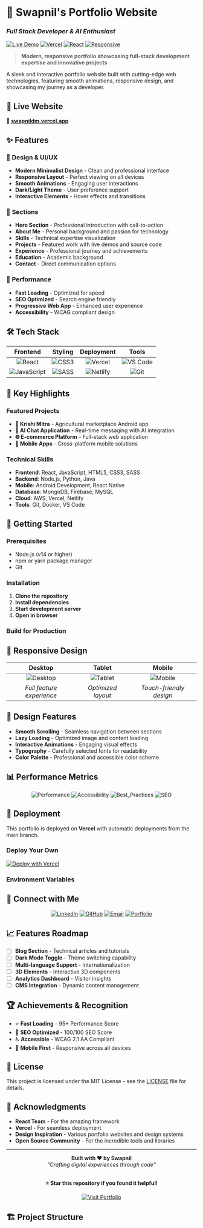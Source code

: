 # 💼 Swapnil's Portfolio Website
### *Full Stack Developer & AI Enthusiast*

[![Live Demo](https://img.shields.io/badge/Live-Demo-brightgreen.svg)](https://swapnildm.vercel.app)
[![Vercel](https://img.shields.io/badge/Deployed%20on-Vercel-black.svg)](https://vercel.com)
[![React](https://img.shields.io/badge/Built%20with-React-61dafb.svg)](https://reactjs.org)
[![Responsive](https://img.shields.io/badge/Design-Responsive-blue.svg)]()

> **Modern, responsive portfolio showcasing full-stack development expertise and innovative projects**

A sleek and interactive portfolio website built with cutting-edge web technologies, featuring smooth animations, responsive design, and showcasing my journey as a developer.

## 🌟 **Live Website**
**🔗 [swapnildm.vercel.app](https://swapnildm.vercel.app)**

## ✨ **Features**

### 🎨 **Design & UI/UX**
- **Modern Minimalist Design** - Clean and professional interface
- **Responsive Layout** - Perfect viewing on all devices
- **Smooth Animations** - Engaging user interactions
- **Dark/Light Theme** - User preference support
- **Interactive Elements** - Hover effects and transitions

### 📱 **Sections**
- **Hero Section** - Professional introduction with call-to-action
- **About Me** - Personal background and passion for technology
- **Skills** - Technical expertise visualization
- **Projects** - Featured work with live demos and source code
- **Experience** - Professional journey and achievements
- **Education** - Academic background
- **Contact** - Direct communication options

### 🚀 **Performance**
- **Fast Loading** - Optimized for speed
- **SEO Optimized** - Search engine friendly
- **Progressive Web App** - Enhanced user experience
- **Accessibility** - WCAG compliant design

## 🛠️ **Tech Stack**

<div align="center">

| Frontend | Styling | Deployment | Tools |
|:--------:|:-------:|:----------:|:-----:|
| ![React](https://img.shields.io/badge/react-%2320232a.svg?style=for-the-badge&logo=react&logoColor=%2361DAFB) | ![CSS3](https://img.shields.io/badge/css3-%231572B6.svg?style=for-the-badge&logo=css3&logoColor=white) | ![Vercel](https://img.shields.io/badge/vercel-%23000000.svg?style=for-the-badge&logo=vercel&logoColor=white) | ![VS Code](https://img.shields.io/badge/Visual%20Studio%20Code-0078d4.svg?style=for-the-badge&logo=visual-studio-code&logoColor=white) |
| ![JavaScript](https://img.shields.io/badge/javascript-%23323330.svg?style=for-the-badge&logo=javascript&logoColor=%23F7DF1E) | ![SASS](https://img.shields.io/badge/SASS-hotpink.svg?style=for-the-badge&logo=SASS&logoColor=white) | ![Netlify](https://img.shields.io/badge/netlify-%23000000.svg?style=for-the-badge&logo=netlify&logoColor=#00C7B7) | ![Git](https://img.shields.io/badge/git-%23F05033.svg?style=for-the-badge&logo=git&logoColor=white) |

</div>


## 🎯 **Key Highlights**

### **Featured Projects**
- **🌾 Krishi Mitra** - Agricultural marketplace Android app
- **🤖 AI Chat Application** - Real-time messaging with AI integration
- **🌐 E-commerce Platform** - Full-stack web application
- **📱 Mobile Apps** - Cross-platform mobile solutions

### **Technical Skills**
- **Frontend**: React, JavaScript, HTML5, CSS3, SASS
- **Backend**: Node.js, Python, Java
- **Mobile**: Android Development, React Native
- **Database**: MongoDB, Firebase, MySQL
- **Cloud**: AWS, Vercel, Netlify
- **Tools**: Git, Docker, VS Code

## 🚀 **Getting Started**

### **Prerequisites**
- Node.js (v14 or higher)
- npm or yarn package manager
- Git

### **Installation**

1. **Clone the repository**
2. **Install dependencies**
3. **Start development server**
4. **Open in browser**

### **Build for Production**


## 📱 **Responsive Design**

<div align="center">

| Desktop | Tablet | Mobile |
|:-------:|:------:|:------:|
| ![Desktop](https://img.shields.io/badge/Desktop-✓-success) | ![Tablet](https://img.shields.io/badge/Tablet-✓-success) | ![Mobile](https://img.shields.io/badge/Mobile-✓-success) |
| *Full feature experience* | *Optimized layout* | *Touch-friendly design* |

</div>

## 🎨 **Design Features**

- **Smooth Scrolling** - Seamless navigation between sections
- **Lazy Loading** - Optimized image and content loading
- **Interactive Animations** - Engaging visual effects
- **Typography** - Carefully selected fonts for readability
- **Color Palette** - Professional and accessible color scheme

## 📊 **Performance Metrics**

<div align="center">

![Performance](https://img.shields.io/badge/Performance-95%2B-brightgreen?style=for-the-badge)
![Accessibility](https://img.shields.io/badge/Accessibility-100-brightgreen?style=for-the-badge)
![Best_Practices](https://img.shields.io/badge/Best_Practices-95%2B-brightgreen?style=for-the-badge)
![SEO](https://img.shields.io/badge/SEO-100-brightgreen?style=for-the-badge)

</div>

## 🔧 **Deployment**

This portfolio is deployed on **Vercel** with automatic deployments from the main branch.

### **Deploy Your Own**
[![Deploy with Vercel](https://vercel.com/button)](https://vercel.com/new/clone?repository-url=https://github.com/yourusername/portfolio-website)

### **Environment Variables**


## 🤝 **Connect with Me**

<div align="center">

[![LinkedIn](https://img.shields.io/badge/LinkedIn-0077B5?style=for-the-badge&logo=linkedin&logoColor=white)](https://linkedin.com/in/swapnildm)
[![GitHub](https://img.shields.io/badge/GitHub-100000?style=for-the-badge&logo=github&logoColor=white)](https://github.com/yourusername)
[![Email](https://img.shields.io/badge/Email-D14836?style=for-the-badge&logo=gmail&logoColor=white)](mailto:your.email@example.com)
[![Portfolio](https://img.shields.io/badge/Portfolio-FF5722?style=for-the-badge&logo=todoist&logoColor=white)](https://swapnildm.vercel.app)

</div>

## 📈 **Features Roadmap**

- [ ] **Blog Section** - Technical articles and tutorials
- [ ] **Dark Mode Toggle** - Theme switching capability
- [ ] **Multi-language Support** - Internationalization
- [ ] **3D Elements** - Interactive 3D components
- [ ] **Analytics Dashboard** - Visitor insights
- [ ] **CMS Integration** - Dynamic content management

## 🏆 **Achievements & Recognition**

- ⭐ **Fast Loading** - 95+ Performance Score
- 🎯 **SEO Optimized** - 100/100 SEO Score
- ♿ **Accessible** - WCAG 2.1 AA Compliant
- 📱 **Mobile First** - Responsive across all devices

## 📝 **License**

This project is licensed under the MIT License - see the [LICENSE](LICENSE) file for details.

## 🙏 **Acknowledgments**

- **React Team** - For the amazing framework
- **Vercel** - For seamless deployment
- **Design Inspiration** - Various portfolio websites and design systems
- **Open Source Community** - For the incredible tools and libraries

---

<div align="center">
  <strong>Built with ❤️ by Swapnil</strong>
  <br>
  <em>"Crafting digital experiences through code"</em>
  <br><br>
  
  **⭐ Star this repository if you found it helpful!**
  
  <a href="https://swapnildm.vercel.app" target="_blank">
    <img src="https://img.shields.io/badge/Visit%20Portfolio-Live%20Demo-brightgreen?style=for-the-badge" alt="Visit Portfolio">
  </a>
</div>



## 🏗️ **Project Structure**

